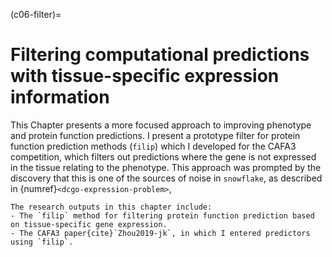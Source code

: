 (c06-filter)=
# Filtering computational predictions with tissue-specific expression information

This Chapter presents a more focused approach to improving phenotype and protein function predictions.
I present a prototype filter for protein function prediction methods (`filip`) which I developed for the CAFA3 competition, which filters out predictions where the gene is not expressed in the tissue relating to the phenotype.
This approach was prompted by the discovery that this is one of the sources of noise in `snowflake`, as described in {numref}`<dcgo-expression-problem>`, 

[//]: # (TODO: Cross-reference and cite zenodo for uberon-by and filip)

```{hint} Contributions
The research outputs in this chapter include:
- The `filip` method for filtering protein function prediction based on tissue-specific gene expression.
- The CAFA3 paper{cite}`Zhou2019-jk`, in which I entered predictors using `filip`.
```

